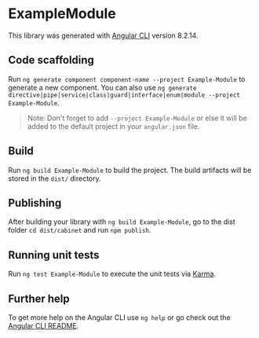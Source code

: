 # ExampleModule

This library was generated with [Angular CLI](https://github.com/angular/angular-cli) version 8.2.14.

## Code scaffolding

Run `ng generate component component-name --project Example-Module` to generate a new component. You can also use `ng generate directive|pipe|service|class|guard|interface|enum|module --project Example-Module`.
> Note: Don't forget to add `--project Example-Module` or else it will be added to the default project in your `angular.json` file. 

## Build

Run `ng build Example-Module` to build the project. The build artifacts will be stored in the `dist/` directory.

## Publishing

After building your library with `ng build Example-Module`, go to the dist folder `cd dist/cabinet` and run `npm publish`.

## Running unit tests

Run `ng test Example-Module` to execute the unit tests via [Karma](https://karma-runner.github.io).

## Further help

To get more help on the Angular CLI use `ng help` or go check out the [Angular CLI README](https://github.com/angular/angular-cli/blob/master/README.md).
